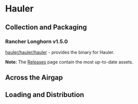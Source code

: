 # Hauler

## Collection and Packaging

### Rancher Longhorn v1.5.0

[hauler/hauler/hauler](https://rancher-airgap.s3.amazonaws.com/0.6.0/hauler/hauler/hauler) - provides the binary for Hauler.

**Note:** The [Releases](https://github.com/zackbradys/rancher-airgap/releases) page contain the most up-to-date assets.

## Across the Airgap

## Loading and Distribution